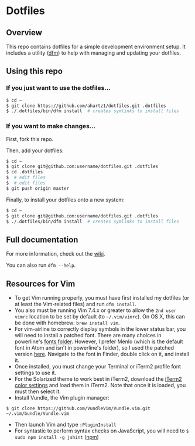 # Dotfiles

## Overview

This repo contains dotfiles for a simple development environment setup.  It includes a utility ([dfm](https://github.com/justone/dfm)) to help with managing and updating your dotfiles.

## Using this repo

### If you just want to use the dotfiles...

```bash
$ cd ~
$ git clone https://github.com/ahartz1/dotfiles.git .dotfiles
$ ./.dotfiles/bin/dfm install  # creates symlinks to install files
```

### If you want to make changes...

First, fork this repo.

Then, add your dotfiles:

```bash
$ cd ~
$ git clone git@github.com:username/dotfiles.git .dotfiles
$ cd .dotfiles
$  # edit files
$  # edit files
$ git push origin master
```

Finally, to install your dotfiles onto a new system:

```bash
$ cd ~
$ git clone git@github.com:username/dotfiles.git .dotfiles
$ ./.dotfiles/bin/dfm install  # creates symlinks to install files
```

## Full documentation

For more information, check out the [wiki](http://github.com/justone/dotfiles/wiki).

You can also run `dfm --help`.

## Resources for Vim

 * To get Vim running properly, you must have first installed my dotfiles (or at least the Vim-related files) and run `dfm install`.
 * You also must be running Vim 7.4.x or greater to allow the `2nd user vimrc` location to be set by default (to `~/.vim/vimrc`). On OS&nbsp;X, this can be done with homebrew: `brew install vim`.
 * For vim-airline to correctly display symbols in the lower status bar, you will need to install a patched font. There are many choices in powerline's [fonts folder](https://github.com/powerline/fonts). However, I prefer Menlo (which is the default font in Atom and isn't in powerline's folder), so I used the patched version [here](https://gist.github.com/qrush/1595572). Navigate to the font in Finder, double click on it, and install it.
 * Once installed, you must change your Terminal or iTerm2 profile font settings to use it.
 * For the Solarized theme to work best in iTerm2, download the [iTerm2 color settings](https://github.com/altercation/solarized/tree/master/iterm2-colors-solarized) and load them in iTerm2. Note that once it is loaded, you must then select it.
 * Install Vundle, the Vim plugin manager:

`$ git clone https://github.com/VundleVim/Vundle.vim.git ~/.vim/bundle/Vundle.vim`

 * Then launch Vim and type `:PluginInstall`
 * For syntastic to perform syntax checks on JavaScript, you will need to `$ sudo npm install -g jshint` ([npm](http://npmjs.com))
